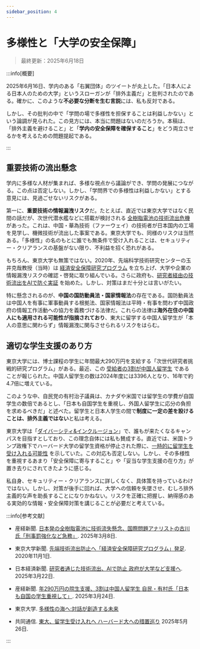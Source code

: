 ```yaml
---
sidebar_position: 4
---
```


# 多様性と「大学の安全保障」

> 最終更新：2025年6月18日

:::info[概要]

2025年6月16日、学内のある「右翼団体」のツイートが炎上した。「日本人による日本人のための大学」というスローガンが「排外主義だ」と批判されたのである。確かに、このような**不必要な分断を生む言説**には、私も反対である。

しかし、その批判の中で「学問の場で多様性を担保することは利益しかない」という論調が見られた。この見方には、本当に問題はないのだろうか。本稿は、「排外主義を避けること」と「**学内の安全保障を確保すること**」をどう両立させるかを考えるための問題提起である。

:::

## 重要技術の流出懸念

学内に多様な人材が集まれば、多様な視点から議論ができ、学問の発展につながる。この点は否定しない。しかし、「学問界での多様性は利益しかない」とする意見には、見過ごせないリスクがある。

第一に、**重要技術の情報漏洩リスク**だ。たとえば、直近では東京大学ではなく民間の話だが、次世代潜水艦などに搭載が検討される [全樹脂電池の技術流出危機](https://www.sankei.com/article/20250308-MLW3S2L6O5PJLMQOETYFZL73LA/) があった。これは、中国・華為技術（ファーウェイ）の技術者が日本国内の工場を見学し、機微技術が流出した事案である。東京大学でも、同様のリスクは当然ある。「多様性」の名のもとに誰でも無条件で受け入れることは、セキュリティー・クリアランスの基盤がない限り、不利益を招く恐れがある。

もちろん、東京大学も無策ではない。2020年、先端科学技術研究センターの玉井克哉教授（当時）は [経済安全保障研究プログラム](https://www.todaishimbun.org/security_program20201101/) を立ち上げ、大学や企業の情報漏洩リスクの確認・啓発に取り組んでいる。さらに政府も、[研究者経由の技術流出をAIで防ぐ実証](https://www.nikkei.com/article/DGXZQOUA257AM0V21C24A2000000/) を始めた。しかし、対策はまだ十分とは言いがたい。

特に懸念されるのが、**中国の国防動員法・国家情報法**の存在である。国防動員法は中国人を有事に軍事動員する根拠法、国家情報法は平時・有事を問わず中国政府の情報工作活動への協力を義務づける法律だ。これらの法律は**海外在住の中国人にも適用される可能性が指摘されており**、東大に留学する中国人留学生が「本人の意思に関わらず」情報漏洩に関与させられるリスクをはらむ。

## 適切な学生支援のあり方

東京大学には、博士課程の学生に年間最大290万円を支給する「次世代研究者挑戦的研究プログラム」がある。最近、この [受給者の3割が中国人留学生](https://www.sankei.com/article/20250324-SLQZKAXYKFGCHAJKS3URGYCXPQ/) であることが報じられた。中国人留学生の数は2024年度には3396人となり、16年で約4.7倍に増えている。

このような中、自民党の有村治子議員は、カナダや米国では留学生の学費が自国学生の数倍であるとし、「日本も自国学生を重視し、外国人留学生に応分の負担を求めるべきだ」と述べた。留学生と日本人学生の間で**制度に一定の差を設けることは、排外主義ではない**と私は考える。

東京大学は「[ダイバーシティ&インクルージョン](https://www.u-tokyo.ac.jp/content/400241376.pdf)」で、誰もが来たくなるキャンパスを目指すとしており、この理念自体には私も賛成する。直近では、米国トランプ政権下でハーバード大学の留学生資格が停止された際に、[一時的に留学生を受け入れる可能性](https://news.yahoo.co.jp/articles/87d9843f454ca894d94fa8810c9abd3dc1a7c6e8) を示していた。この対応も否定しない。しかし、その多様性を重視するあまり「安全保障に寄与すること」や「妥当な学生支援の在り方」が置き去りにされてきたように感じる。

私自身、セキュリティー・クリアランスに詳しくなく、具体策を持っているわけではない。しかし、対策が後手に回れば、大学への信頼を失墜させ、むしろ排外主義的な声を助長することになりかねない。リスクを正確に把握し、納得感のある実効的な情報・安全保障対策を講じることが必要だと考えている。


:::info[参考文献]

- 産経新聞. [日本発の全樹脂電池に技術流失懸念、国際問題アナリストの古川氏「刑事罰強化など急務」](https://www.sankei.com/article/20250308-MLW3S2L6O5PJLMQOETYFZL73LA/). 2025年3月8日.

- 東京大学新聞. [先端技術流出防止へ「経済安全保障研究プログラム」発足](https://www.todaishimbun.org/security_program20201101/). 2020年11月1日.

- 日本経済新聞. [研究者通じた技術流出、AIで防止 政府が大学など支援へ](https://www.nikkei.com/article/DGXZQOUA257AM0V21C24A2000000/). 2025年3月22日.

- 産経新聞. [年290万円の院生支援、3割は中国人留学生 自民・有村氏「日本も自国の学生重視して」](https://www.sankei.com/article/20250324-SLQZKAXYKFGCHAJKS3URGYCXPQ/). 2025年3月24日.

- 東京大学. [多様性の海へ:対話が創造する未来](https://www.u-tokyo.ac.jp/content/400241376.pdf)

- 共同通信. [東大、留学生受け入れへ ハーバード大への措置巡り](https://news.yahoo.co.jp/articles/87d9843f454ca894d94fa8810c9abd3dc1a7c6e8) 2025年5月26日.

:::


